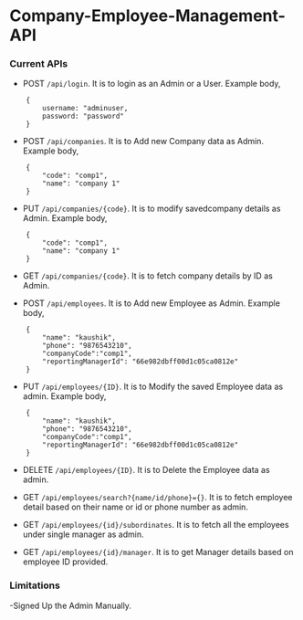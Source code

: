 # Company-Employee-Management-API

### Current APIs

- POST `/api/login`.
    It is to login as an Admin or a User. 
    Example body,
```
    { 
        username: "adminuser, 
        password: "password"
    }
```
- POST `/api/companies`.
    It is to Add new Company data as Admin.
    Example body,
```
    { 
        "code": "comp1",
        "name": "company 1"
    }
```
- PUT `/api/companies/{code}`.
    It is to modify savedcompany details as Admin.
    Example body,
```
    { 
        "code": "comp1",
        "name": "company 1"
    }
```
- GET `/api/companies/{code}`.
    It is to fetch company details by ID as Admin.

- POST `/api/employees`.
    It is to Add new Employee as Admin.
    Example body,
```
    {
        "name": "kaushik",
        "phone": "9876543210",
        "companyCode":"comp1",
        "reportingManagerId": "66e982dbff00d1c05ca0812e"
    }
```
-  PUT `/api/employees/{ID}`.
    It is to Modify the saved Employee data as admin.
    Example body,
```
    {
        "name": "kaushik",
        "phone": "9876543210",
        "companyCode":"comp1",
        "reportingManagerId": "66e982dbff00d1c05ca0812e"
    }
```
-  DELETE `/api/employees/{ID}`.
    It is to Delete the Employee data as admin.

- GET `/api/employees/search?{name/id/phone}={}`.
    It is to fetch employee detail based on their name or id or phone number as admin.

- GET `/api/employees/{id}/subordinates`.
    It is to fetch all the employees under single manager as admin.

- GET `/api/employees/{id}/manager`.
    It is to get Manager details based on employee ID provided.

### Limitations

-Signed Up the Admin Manually.
